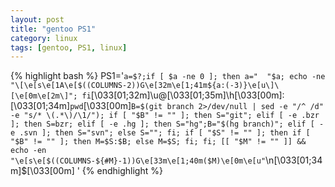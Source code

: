 ```yaml
---
layout: post
title: "gentoo PS1"
category: linux
tags: [gentoo, PS1, linux]
---
```



{% highlight bash %}
PS1='`a=$?;if [ $a -ne 0 ]; then a="  "$a; echo -ne "\[\e[s\e[1A\e[$((COLUMNS-2))G\e[32m\e[1;41m${a:(-3)}\e[u\]\[\e[0m\e[2m\]"; fi`\[\033[01;32m\]\u@\[\033[01;35m\]\h\[\033[00m\]:\[\033[01;34m\]`pwd`\[\033[00m\]`B=$(git branch 2>/dev/null | sed -e "/^ /d" -e "s/* \(.*\)/\1/"); if [ "$B" != "" ]; then S="git"; elif [ -e .bzr ]; then S=bzr; elif [ -e .hg ]; then S="hg";B="$(hg branch)"; elif [ -e .svn ]; then S="svn"; else S=""; fi; if [ "$S" != "" ]; then if [ "$B" != "" ]; then M=$S:$B; else M=$S; fi; fi; [[ "$M" != "" ]] && echo -en "\e[s\e[$((COLUMNS-${#M}-1))G\e[33m\e[1;40m($M)\e[0m\e[u"`\n\[\033[01;34m\]\$\[\033[00m\] '
{% endhighlight %}
